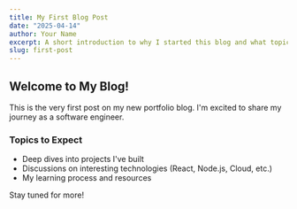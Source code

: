 ```yaml
---
title: My First Blog Post
date: "2025-04-14"
author: Your Name
excerpt: A short introduction to why I started this blog and what topics I plan to cover. Technology, learning, and maybe some project deep dives!
slug: first-post
---
```


## Welcome to My Blog!

This is the very first post on my new portfolio blog. I'm excited to share my journey as a software engineer.

### Topics to Expect

-   Deep dives into projects I've built
-   Discussions on interesting technologies (React, Node.js, Cloud, etc.)
-   My learning process and resources

Stay tuned for more!
